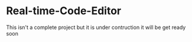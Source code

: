 # Real-time-Code-Editor
This isn't a complete project but it is under contruction it will be get ready soon
